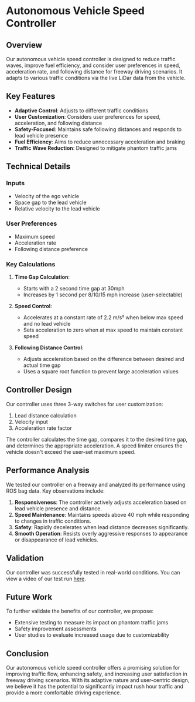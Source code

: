 # Autonomous Vehicle Speed Controller

## Overview

Our autonomous vehicle speed controller is designed to reduce traffic waves, improve fuel efficiency, and consider user preferences in speed, acceleration rate, and following distance for freeway driving scenarios. It adapts to various traffic conditions via the live LiDar data from the vehicle.

## Key Features

- **Adaptive Control**: Adjusts to different traffic conditions
- **User Customization**: Considers user preferences for speed, acceleration, and following distance
- **Safety-Focused**: Maintains safe following distances and responds to lead vehicle presence
- **Fuel Efficiency**: Aims to reduce unnecessary acceleration and braking
- **Traffic Wave Reduction**: Designed to mitigate phantom traffic jams

## Technical Details

### Inputs
- Velocity of the ego vehicle
- Space gap to the lead vehicle
- Relative velocity to the lead vehicle

### User Preferences
- Maximum speed
- Acceleration rate
- Following distance preference

### Key Calculations
1. **Time Gap Calculation**: 
   - Starts with a 2 second time gap at 30mph
   - Increases by 1 second per 8/10/15 mph increase (user-selectable)

2. **Speed Control**:
   - Accelerates at a constant rate of 2.2 m/s² when below max speed and no lead vehicle
   - Sets acceleration to zero when at max speed to maintain constant speed

3. **Following Distance Control**:
   - Adjusts acceleration based on the difference between desired and actual time gap
   - Uses a square root function to prevent large acceleration values

## Controller Design

Our controller uses three 3-way switches for user customization:
1. Lead distance calculation
2. Velocity input
3. Acceleration rate factor

The controller calculates the time gap, compares it to the desired time gap, and determines the appropriate acceleration. A speed limiter ensures the vehicle doesn't exceed the user-set maximum speed.

## Performance Analysis

We tested our controller on a freeway and analyzed its performance using ROS bag data. Key observations include:

1. **Responsiveness**: The controller actively adjusts acceleration based on lead vehicle presence and distance.
2. **Speed Maintenance**: Maintains speeds above 40 mph while responding to changes in traffic conditions.
3. **Safety**: Rapidly decelerates when lead distance decreases significantly.
4. **Smooth Operation**: Resists overly aggressive responses to appearance or disappearance of lead vehicles.

## Validation

Our controller was successfully tested in real-world conditions. You can view a video of our test run [here](https://youtu.be/7MECVVMF_n8).

## Future Work

To further validate the benefits of our controller, we propose:
- Extensive testing to measure its impact on phantom traffic jams
- Safety improvement assessments
- User studies to evaluate increased usage due to customizability

## Conclusion

Our autonomous vehicle speed controller offers a promising solution for improving traffic flow, enhancing safety, and increasing user satisfaction in freeway driving scenarios. With its adaptive nature and user-centric design, we believe it has the potential to significantly impact rush hour traffic and provide a more comfortable driving experience.
